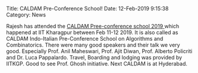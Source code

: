 Title: CALDAM Pre-Conference School!
Date: 12-Feb-2019 9:15:38
Category: News

Rajesh has attended the [CALDAM Pree-conference school 2019 ](http://cse.iitkgp.ac.in/conf/CALDAM/conferenceschool.php?1550837734) which happened at IIT Kharagpur between Feb 11-12 2019. It is also called as CALDAM Indo-Italian Pre-Conference School on Algorithms and Combinatorics. There were many good speakers and their talk we very good. Especially Prof. Anil Maheswari, Prof. Ajit Diwan, Prof. Alberto Policriti and Dr. Luca Pappalardo. Travel, Boarding and lodging was provided by IITKGP. Good to see Prof. Ghosh initiative. Next CALDAM is at Hyderabad. 
